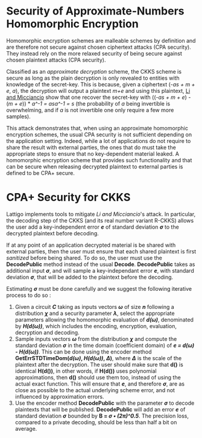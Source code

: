 
# Security of Approximate-Numbers Homomorphic Encryption

Homomorphic encryption schemes are malleable schemes by definition and are therefore not secure against chosen ciphertext attacks (CPA security). They instead rely on the more relaxed security of being secure against chosen plaintext attacks (CPA security).  

Classified as an _approximate decryption_ scheme, the CKKS scheme is secure as long as the plain decryption is only revealed to entities with knowledge of the secret-key. This is because, given a ciphertext (_-as + m + e_, _a_), the decryption will output a plaintext _m+e_ and using this plaintext, [Li and Micciancio](https://eprint.iacr.org/2020/1533) show that one recover the secret-key with ((_-as + m + e_) - (_m + e_)) * _a^-1 = asa^-1 = s_ (the probability of _a_ being invertible is overwhelming, and if _a_ is not invertible one only require a few more samples).

This attack demonstrates that, when using an approximate homomorphic encryption schemes, the usual CPA security is not sufficient depending on the application setting. Indeed, while a lot of applications do not require to share the result with external parties, the ones that do must take the appropriate steps to ensure that no key-dependent material leaked. A homomorphic encryption scheme that provides such functionality and that can be secure when releasing decrypted plaintext to external parties is defined to be CPA+ secure.

# CPA+ Security for CKKS
Lattigo implements tools to mitigate _Li and Micciancio_'s attack. In particular, the decoding step of the CKKS (and its real number variant R-CKKS) allows the user add a key-independent error **_e_** of standard deviation **_σ_** to the decrypted plaintext before decoding.

If at any point of an application decrypted material is be shared with external parties, then the user must ensure that each shared plaintext is first _sanitized_ before being shared. To do so, the user must use the **DecodePublic** method instead of the usual **Decode**. **DecodePublic** takes as additional input **_σ_**, and will sample a key-independant error **_e_**, with standard deviation **_σ_**, that will be added to the plaintext before the decoding.

Estimating **_σ_** must be done carefully and we suggest the following iterative process to do so :
 1. Given a circuit **_C_** taking as inputs vectors **_ω_** of size **_n_** following a distribution **_χ_** and a security parameter **_λ_**, select the appropriate parameters allowing the homomorphic evaluation of **_d(ω)_**, denominated by **_H(d(ω))_**, which includes the encoding, encryption, evaluation, decryption and decoding.
 2. Sample inputs vectors **_ω_** from the distribution **_χ_** and compute the standard deviation **_σ_** in the time domain (coefficient domain) of **_e = d(ω) - H(d(ω))_**. This can be done using the encoder method **GetErrSTDTimeDom(_d(ω)_, _H(d(ω))_, _Δ_)**, where **_Δ_** is the scale of the plaintext after the decryption. The user should make sure that **d()** is identical **H(d())**, in other words, if **H(d())** uses polynomial approximations, then **d()** should use them too, instead of using the actual exact function. This will ensure that **_e_**, and therefore **_σ_**, are as close as possible to the actual underlying scheme error, and not influenced by approximation errors.
 3. Use the encoder method **DecodePublic** with the parameter **_σ_** to decode plaintexts that will be published. **DecodePublic** will add an error **_e_** of standard deviation **_σ_** bounded by **B = _σ • (2π)^0.5_**. The precision loss, compared to a private decoding, should be less than half a bit on average.
